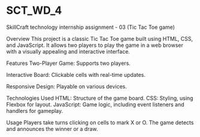 # SCT_WD_4

SkillCraft technology internship assignment - 03 (Tic Tac Toe game)

Overview This project is a classic Tic Tac Toe game built using HTML, CSS, and JavaScript. It allows two players to play the game in a web browser with a visually appealing and interactive interface.

Features Two-Player Game: Supports two players.

Interactive Board: Clickable cells with real-time updates.

Responsive Design: Playable on various devices.

Technologies Used HTML: Structure of the game board. CSS: Styling, using Flexbox for layout. JavaScript: Game logic, including event listeners and handlers for gameplay.

Usage Players take turns clicking on cells to mark X or O. The game detects and announces the winner or a draw.

